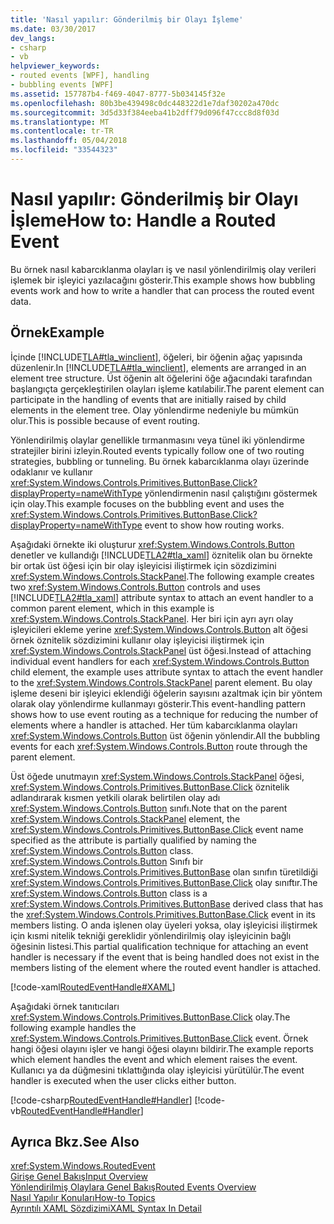```yaml
---
title: 'Nasıl yapılır: Gönderilmiş bir Olayı İşleme'
ms.date: 03/30/2017
dev_langs:
- csharp
- vb
helpviewer_keywords:
- routed events [WPF], handling
- bubbling events [WPF]
ms.assetid: 157787b4-f469-4047-8777-5b034145f32e
ms.openlocfilehash: 80b3be439498c0dc448322d1e7daf30202a470dc
ms.sourcegitcommit: 3d5d33f384eeba41b2dff79d096f47ccc8d8f03d
ms.translationtype: MT
ms.contentlocale: tr-TR
ms.lasthandoff: 05/04/2018
ms.locfileid: "33544323"
---
```

# <a name="how-to-handle-a-routed-event"></a><span data-ttu-id="fb5d8-102">Nasıl yapılır: Gönderilmiş bir Olayı İşleme</span><span class="sxs-lookup"><span data-stu-id="fb5d8-102">How to: Handle a Routed Event</span></span>
<span data-ttu-id="fb5d8-103">Bu örnek nasıl kabarcıklanma olayları iş ve nasıl yönlendirilmiş olay verileri işlemek bir işleyici yazılacağını gösterir.</span><span class="sxs-lookup"><span data-stu-id="fb5d8-103">This example shows how bubbling events work and how to write a handler that can process the routed event data.</span></span>  
  
## <a name="example"></a><span data-ttu-id="fb5d8-104">Örnek</span><span class="sxs-lookup"><span data-stu-id="fb5d8-104">Example</span></span>  
 <span data-ttu-id="fb5d8-105">İçinde [!INCLUDE[TLA#tla_winclient](../../../../includes/tlasharptla-winclient-md.md)], öğeleri, bir öğenin ağaç yapısında düzenlenir.</span><span class="sxs-lookup"><span data-stu-id="fb5d8-105">In [!INCLUDE[TLA#tla_winclient](../../../../includes/tlasharptla-winclient-md.md)], elements are arranged in an element tree structure.</span></span> <span data-ttu-id="fb5d8-106">Üst öğenin alt öğelerini öğe ağacındaki tarafından başlangıçta gerçekleştirilen olayları işleme katılabilir.</span><span class="sxs-lookup"><span data-stu-id="fb5d8-106">The parent element can participate in the handling of events that are initially raised by child elements in the element tree.</span></span> <span data-ttu-id="fb5d8-107">Olay yönlendirme nedeniyle bu mümkün olur.</span><span class="sxs-lookup"><span data-stu-id="fb5d8-107">This is possible because of event routing.</span></span>  
  
 <span data-ttu-id="fb5d8-108">Yönlendirilmiş olaylar genellikle tırmanmasını veya tünel iki yönlendirme stratejiler birini izleyin.</span><span class="sxs-lookup"><span data-stu-id="fb5d8-108">Routed events typically follow one of two routing strategies, bubbling or tunneling.</span></span> <span data-ttu-id="fb5d8-109">Bu örnek kabarcıklanma olayı üzerinde odaklanır ve kullanır <xref:System.Windows.Controls.Primitives.ButtonBase.Click?displayProperty=nameWithType> yönlendirmenin nasıl çalıştığını göstermek için olay.</span><span class="sxs-lookup"><span data-stu-id="fb5d8-109">This example focuses on the bubbling event and uses the <xref:System.Windows.Controls.Primitives.ButtonBase.Click?displayProperty=nameWithType> event to show how routing works.</span></span>  
  
 <span data-ttu-id="fb5d8-110">Aşağıdaki örnekte iki oluşturur <xref:System.Windows.Controls.Button> denetler ve kullandığı [!INCLUDE[TLA2#tla_xaml](../../../../includes/tla2sharptla-xaml-md.md)] öznitelik olan bu örnekte bir ortak üst öğesi için bir olay işleyicisi iliştirmek için sözdizimini <xref:System.Windows.Controls.StackPanel>.</span><span class="sxs-lookup"><span data-stu-id="fb5d8-110">The following example creates two <xref:System.Windows.Controls.Button> controls and uses [!INCLUDE[TLA2#tla_xaml](../../../../includes/tla2sharptla-xaml-md.md)] attribute syntax to attach an event handler to a common parent element, which in this example is <xref:System.Windows.Controls.StackPanel>.</span></span> <span data-ttu-id="fb5d8-111">Her biri için ayrı ayrı olay işleyicileri ekleme yerine <xref:System.Windows.Controls.Button> alt öğesi örnek öznitelik sözdizimini kullanır olay işleyicisi iliştirmek için <xref:System.Windows.Controls.StackPanel> üst öğesi.</span><span class="sxs-lookup"><span data-stu-id="fb5d8-111">Instead of attaching individual event handlers for each <xref:System.Windows.Controls.Button> child element, the example uses attribute syntax to attach the event handler to the <xref:System.Windows.Controls.StackPanel> parent element.</span></span> <span data-ttu-id="fb5d8-112">Bu olay işleme deseni bir işleyici eklendiği öğelerin sayısını azaltmak için bir yöntem olarak olay yönlendirme kullanmayı gösterir.</span><span class="sxs-lookup"><span data-stu-id="fb5d8-112">This event-handling pattern shows how to use event routing as a technique for reducing the number of elements where a handler is attached.</span></span> <span data-ttu-id="fb5d8-113">Her tüm kabarcıklanma olayları <xref:System.Windows.Controls.Button> üst öğenin yönlendir.</span><span class="sxs-lookup"><span data-stu-id="fb5d8-113">All the bubbling events for each <xref:System.Windows.Controls.Button> route through the parent element.</span></span>  
  
 <span data-ttu-id="fb5d8-114">Üst öğede unutmayın <xref:System.Windows.Controls.StackPanel> öğesi, <xref:System.Windows.Controls.Primitives.ButtonBase.Click> öznitelik adlandırarak kısmen yetkili olarak belirtilen olay adı <xref:System.Windows.Controls.Button> sınıfı.</span><span class="sxs-lookup"><span data-stu-id="fb5d8-114">Note that on the parent <xref:System.Windows.Controls.StackPanel> element, the <xref:System.Windows.Controls.Primitives.ButtonBase.Click> event name specified as the attribute is partially qualified by naming the <xref:System.Windows.Controls.Button> class.</span></span> <span data-ttu-id="fb5d8-115"><xref:System.Windows.Controls.Button> Sınıfı bir <xref:System.Windows.Controls.Primitives.ButtonBase> olan sınıfın türetildiği <xref:System.Windows.Controls.Primitives.ButtonBase.Click> olay sınıftır.</span><span class="sxs-lookup"><span data-stu-id="fb5d8-115">The <xref:System.Windows.Controls.Button> class is a <xref:System.Windows.Controls.Primitives.ButtonBase> derived class that has the <xref:System.Windows.Controls.Primitives.ButtonBase.Click> event in its members listing.</span></span> <span data-ttu-id="fb5d8-116">O anda işlenen olay üyeleri yoksa, olay işleyicisi iliştirmek için kısmi nitelik tekniği gereklidir yönlendirilmiş olay işleyicinin bağlı öğesinin listesi.</span><span class="sxs-lookup"><span data-stu-id="fb5d8-116">This partial qualification technique for attaching an event handler is necessary if the event that is being handled does not exist in the members listing of the element where the routed event handler is attached.</span></span>  
  
 [!code-xaml[RoutedEventHandle#XAML](../../../../samples/snippets/csharp/VS_Snippets_Wpf/RoutedEventHandle/CSharp/default.xaml#xaml)]  
  
 <span data-ttu-id="fb5d8-117">Aşağıdaki örnek tanıtıcıları <xref:System.Windows.Controls.Primitives.ButtonBase.Click> olay.</span><span class="sxs-lookup"><span data-stu-id="fb5d8-117">The following example handles the <xref:System.Windows.Controls.Primitives.ButtonBase.Click> event.</span></span>  <span data-ttu-id="fb5d8-118">Örnek hangi öğesi olayını işler ve hangi öğesi olayını bildirir.</span><span class="sxs-lookup"><span data-stu-id="fb5d8-118">The example reports which element handles the event and which element raises the event.</span></span> <span data-ttu-id="fb5d8-119">Kullanıcı ya da düğmesini tıklattığında olay işleyicisi yürütülür.</span><span class="sxs-lookup"><span data-stu-id="fb5d8-119">The event handler is executed when the user clicks either button.</span></span>  
  
 [!code-csharp[RoutedEventHandle#Handler](../../../../samples/snippets/csharp/VS_Snippets_Wpf/RoutedEventHandle/CSharp/default.xaml.cs#handler)]
 [!code-vb[RoutedEventHandle#Handler](../../../../samples/snippets/visualbasic/VS_Snippets_Wpf/RoutedEventHandle/VisualBasic/MainWindow.xaml.vb#handler)]  
  
## <a name="see-also"></a><span data-ttu-id="fb5d8-120">Ayrıca Bkz.</span><span class="sxs-lookup"><span data-stu-id="fb5d8-120">See Also</span></span>  
 <xref:System.Windows.RoutedEvent>  
 [<span data-ttu-id="fb5d8-121">Girişe Genel Bakış</span><span class="sxs-lookup"><span data-stu-id="fb5d8-121">Input Overview</span></span>](../../../../docs/framework/wpf/advanced/input-overview.md)  
 [<span data-ttu-id="fb5d8-122">Yönlendirilmiş Olaylara Genel Bakış</span><span class="sxs-lookup"><span data-stu-id="fb5d8-122">Routed Events Overview</span></span>](../../../../docs/framework/wpf/advanced/routed-events-overview.md)  
 [<span data-ttu-id="fb5d8-123">Nasıl Yapılır Konuları</span><span class="sxs-lookup"><span data-stu-id="fb5d8-123">How-to Topics</span></span>](../../../../docs/framework/wpf/advanced/events-how-to-topics.md)  
 [<span data-ttu-id="fb5d8-124">Ayrıntılı XAML Sözdizimi</span><span class="sxs-lookup"><span data-stu-id="fb5d8-124">XAML Syntax In Detail</span></span>](../../../../docs/framework/wpf/advanced/xaml-syntax-in-detail.md)
